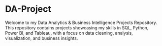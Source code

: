 # DA-Project
Welcome to my Data Analytics &amp; Business Intelligence Projects Repository. This repository contains projects showcasing my skills in SQL, Python, Power BI, and Tableau, with a focus on data cleaning, analysis, visualization, and business insights.
